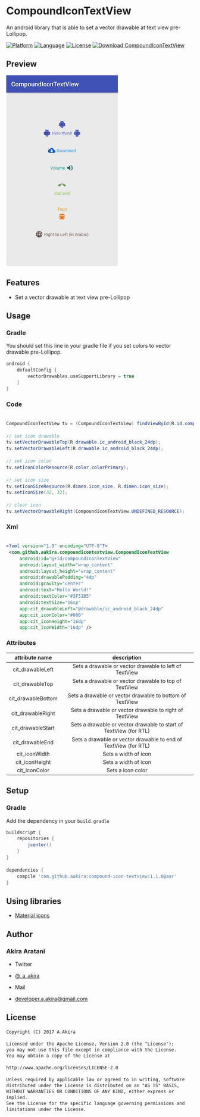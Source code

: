 # CompoundIconTextView

An android library that is able to set a vector drawable at text view pre-Lollipop.

[![Platform](http://img.shields.io/badge/platform-android-brightgreen.svg?style=flat)](http://developer.android.com/index.html)
[![Language](http://img.shields.io/badge/language-java-orange.svg?style=flat)](http://www.oracle.com/technetwork/java/javase/downloads/index.html)
[![License](http://img.shields.io/badge/license-apache2.0-lightgrey.svg?style=flat)](http://www.apache.org/licenses/LICENSE-2.0)
[![Download CompoundIconTextView](https://api.bintray.com/packages/aakira/maven/compound-icon-textview/images/download.svg)](https://bintray.com/aakira/maven/compound-icon-textview/_latestVersion)

## Preview

![PREVIEW][preview]

## Features

* Set a vector drawable at text view pre-Lollipop

## Usage

### Gradle

You should set this line in your gradle file if you set colors to vector drawable pre-Lollipop.

```gradle
android {
    defaultConfig {
        vectorDrawables.useSupportLibrary = true
    }
}
```

### Code

```Java

CompoundIconTextView tv = (CompoundIconTextView) findViewById(R.id.compoundIconTextView);

// set icon drawable
tv.setVectorDrawableTop(R.drawable.ic_android_black_24dp);
tv.setVectorDrawableLeft(R.drawable.ic_android_black_24dp);

// set icon color
tv.setIconColorResource(R.color.colorPrimary);

// set icon size
tv.setIconSizeResource(R.dimen.icon_size, R.dimen.icon_size);
tv.setIconSize(32, 32);

// clear icon
tv.setVectorDrawableRight(CompoundIconTextView.UNDEFINED_RESOURCE);

```

### Xml

```xml

<?xml version="1.0" encoding="UTF-8"?>
 <com.github.aakira.compoundicontextview.CompoundIconTextView
     android:id="@+id/compoundIconTextView"
     android:layout_width="wrap_content"
     android:layout_height="wrap_content"
     android:drawablePadding="4dp"
     android:gravity="center"
     android:text="Hello World!"
     android:textColor="#3F51B5"
     android:textSize="16sp"
     app:cit_drawableLeft="@drawable/ic_android_black_24dp"
     app:cit_iconColor="#000"
     app:cit_iconHeight="16dp"
     app:cit_iconWidth="16dp" />
```

### Attributes

|attribute name|description|
|:-:|:-:|
|cit_drawableLeft|Sets a drawable or vector drawable to left of TextView|
|cit_drawableTop|Sets a drawable or vector drawable to top of TextView|
|cit_drawableBottom|Sets a drawable or vector drawable to bottom of TextView|
|cit_drawableRight|Sets a drawable or vector drawable to right of TextView|
|cit_drawableStart|Sets a drawable or vector drawable to start of TextView (for RTL)|
|cit_drawableEnd|Sets a drawable or vector drawable to end of TextView (for RTL)|
|cit_iconWidth|Sets a width of icon|
|cit_iconHeight|Sets a width of icon|
|cit_iconColor|Sets a icon color|

## Setup

### Gradle

Add the dependency in your `build.gradle`

```groovy
buildscript {
	repositories {
		jcenter()
	}
}

dependencies {
	compile 'com.github.aakira:compound-icon-textview:1.1.0@aar'
}
```
## Using libraries

* [Material icons](https://material.io/icons/#ic_cloud_download)

## Author

### Akira Aratani

* Twitter
 - [@_a_akira](https://twitter.com/_a_akira)
* Mail
 - developer.a.akira@gmail.com

## License

```
Copyright (C) 2017 A.Akira

Licensed under the Apache License, Version 2.0 (the "License");
you may not use this file except in compliance with the License.
You may obtain a copy of the License at

http://www.apache.org/licenses/LICENSE-2.0

Unless required by applicable law or agreed to in writing, software
distributed under the License is distributed on an "AS IS" BASIS,
WITHOUT WARRANTIES OR CONDITIONS OF ANY KIND, either express or implied.
See the License for the specific language governing permissions and
limitations under the License.
```

[preview]: /arts/preview.jpg
